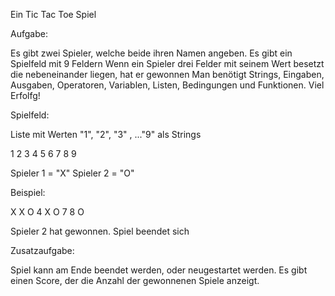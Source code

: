 Ein Tic Tac Toe Spiel

Aufgabe:

Es gibt zwei Spieler, welche beide ihren Namen angeben.
Es gibt ein Spielfeld mit 9 Feldern
Wenn ein Spieler drei Felder mit seinem Wert besetzt die nebeneinander liegen, hat er gewonnen
Man benötigt Strings, Eingaben, Ausgaben, Operatoren, Variablen, Listen, Bedingungen und Funktionen. Viel Erfolfg!

Spielfeld:

Liste mit Werten "1", "2", "3" , ..."9" als Strings

1 2 3
4 5 6
7 8 9

Spieler 1 = "X"
Spieler 2 = "O"

Beispiel:

X X O
4 X O
7 8 O

Spieler 2 hat gewonnen. Spiel beendet sich

Zusatzaufgabe:

Spiel kann am Ende beendet werden, oder neugestartet werden. Es gibt einen Score, der die Anzahl der gewonnenen Spiele anzeigt.
